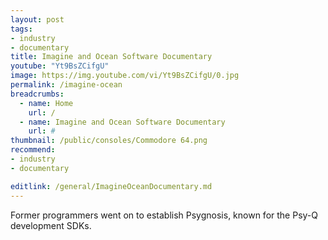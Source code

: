 ```yaml
---
layout: post
tags: 
- industry
- documentary
title: Imagine and Ocean Software Documentary
youtube: "Yt9BsZCifgU"
image: https://img.youtube.com/vi/Yt9BsZCifgU/0.jpg
permalink: /imagine-ocean
breadcrumbs:
  - name: Home
    url: /
  - name: Imagine and Ocean Software Documentary
    url: #
thumbnail: /public/consoles/Commodore 64.png
recommend: 
- industry
- documentary

editlink: /general/ImagineOceanDocumentary.md
---
```


Former programmers went on to establish Psygnosis, known for the Psy-Q development SDKs.
